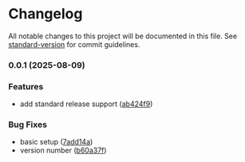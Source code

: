# Changelog

All notable changes to this project will be documented in this file. See [standard-version](https://github.com/conventional-changelog/standard-version) for commit guidelines.

### 0.0.1 (2025-08-09)


### Features

* add standard release support ([ab424f9](https://github.com/KosteQ314/kstq/commit/ab424f90aab72a7ef22980a4101007113c6c6f05))


### Bug Fixes

* basic setup ([7add14a](https://github.com/KosteQ314/kstq/commit/7add14a7c67f1425cdd88bd2a8dcb0f755f17c88))
* version number ([b60a37f](https://github.com/KosteQ314/kstq/commit/b60a37f4abdfbf9b0b5830bb415e1072fc266ec5))

